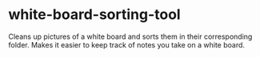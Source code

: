 # white-board-sorting-tool
Cleans up pictures of a white board and sorts them in their corresponding folder. Makes it easier to keep track of notes you take on a white board.
